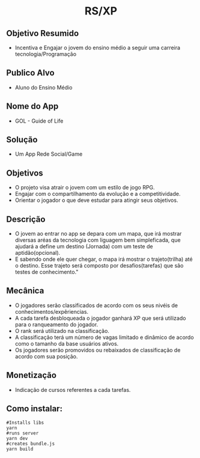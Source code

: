 <h1 align="center">RS/XP</h1>

## Objetivo Resumido

 * Incentiva e Engajar o jovem do ensino médio a seguir uma carreira tecnologia/Programação

## Publico Alvo

 * Aluno do Ensino Médio

## Nome do App

 * GOL - Guide of Life

## Solução

 * Um App Rede Social/Game

## Objetivos

 * O projeto visa atrair o jovem com um estilo de jogo RPG.
 * Engajar com o compartilhamento da evolução e a competitividade.
 * Orientar o jogador o que deve estudar para atingir seus objetivos. 

## Descrição

 * O jovem ao entrar no app se depara com um mapa, que irá mostrar diversas aréas da tecnologia com liguagem bem simpleficada, que ajudará a define um destino (Jornada) com um teste de aptidão(opcional).
 * E sabendo onde ele quer chegar, o mapa irá mostrar o trajeto(trilha) até o destino. Esse trajeto será composto por desafios(tarefas) que são testes de conhecimento."

## Mecânica

 * O jogadores serão classificados de acordo com os seus nivéis de conhecimentos/expêriencias. 
 * A cada tarefa desbloqueada o jogador ganhará XP que será utilizado para o ranqueamento do jogador.
 * O rank será utilizado na classificação.
 * A classificação terá um número de vagas limitado e dinâmico de acordo como o tamanho da base usuários ativos.
 * Os jogadores serão promovidos ou rebaixados de classificação de acordo com sua posição.

## Monetização

 * Indicação de cursos referentes a cada tarefas.
 
## Como instalar:

```shell
#Installs libs
yarn 
#runs server
yarn dev 
#creates bundle.js
yarn build 
```